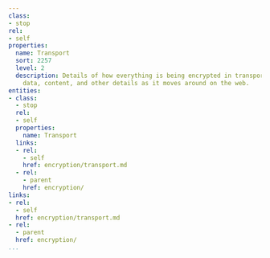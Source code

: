 ```yaml
---
class:
- stop
rel:
- self
properties:
  name: Transport
  sort: 2257
  level: 2
  description: Details of how everything is being encrypted in transport, protect
    data, content, and other details as it moves around on the web.
entities:
- class:
  - stop
  rel:
  - self
  properties:
    name: Transport
  links:
  - rel:
    - self
    href: encryption/transport.md
  - rel:
    - parent
    href: encryption/
links:
- rel:
  - self
  href: encryption/transport.md
- rel:
  - parent
  href: encryption/
...
```

